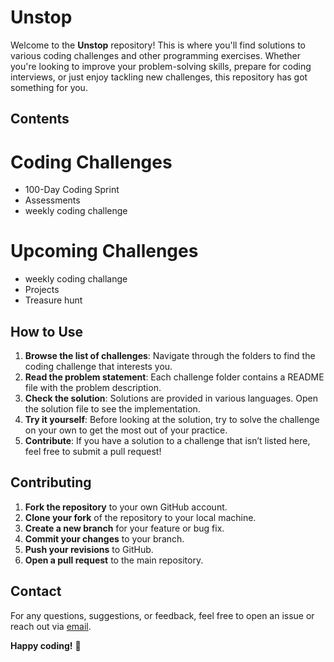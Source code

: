 # Unstop

Welcome to the **Unstop** repository! This is where you'll find solutions to various coding challenges and other programming exercises. Whether you're looking to improve your problem-solving skills, prepare for coding interviews, or just enjoy tackling new challenges, this repository has got something for you.

## Contents

# Coding Challenges
- 100-Day Coding Sprint
- Assessments
- weekly coding challenge

  
# Upcoming Challenges
- weekly coding challange
- Projects
- Treasure hunt


 
## How to Use

1. **Browse the list of challenges**: Navigate through the folders to find the coding challenge that interests you.
2. **Read the problem statement**: Each challenge folder contains a README file with the problem description.
3. **Check the solution**: Solutions are provided in various languages. Open the solution file to see the implementation.
4. **Try it yourself**: Before looking at the solution, try to solve the challenge on your own to get the most out of your practice.
5. **Contribute**: If you have a solution to a challenge that isn’t listed here, feel free to submit a pull request!

## Contributing

1. **Fork the repository** to your own GitHub account.
2. **Clone your fork** of the repository to your local machine.
3. **Create a new branch** for your feature or bug fix.
4. **Commit your changes** to your branch.
5. **Push your revisions** to GitHub.
6. **Open a pull request** to the main repository.

## Contact

For any questions, suggestions, or feedback, feel free to open an issue or reach out via [email](mailto:adityakumar.mishra3566@gmail.com).

**Happy coding!** 🚀
